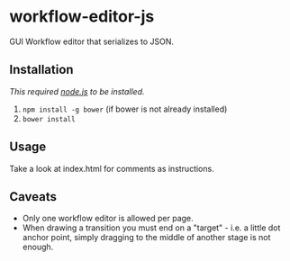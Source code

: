 # workflow-editor-js
GUI Workflow editor that serializes to JSON.

## Installation
*This required [node.js](https://nodejs.org/) to be installed.*

1. `npm install -g bower` (if bower is not already installed)
2. `bower install`

## Usage

Take a look at index.html for comments as instructions.

## Caveats

- Only one workflow editor is allowed per page.
- When drawing a transition you must end on a "target" - i.e. a little dot anchor point, simply dragging to the middle of another stage is not enough.
